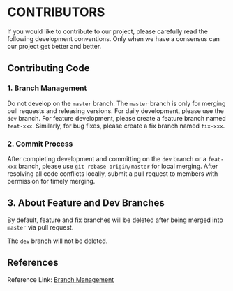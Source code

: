 # CONTRIBUTORS

If you would like to contribute to our project, please carefully read the following development conventions. Only when we have a consensus can our project get better and better.

## Contributing Code

### 1. Branch Management

Do not develop on the `master` branch. The `master` branch is only for merging pull requests and releasing versions. For daily development, please use the `dev` branch. For feature development, please create a feature branch named `feat-xxx`. Similarly, for bug fixes, please create a fix branch named `fix-xxx`.

### 2. Commit Process

After completing development and committing on the `dev` branch or a `feat-xxx` branch, please use `git rebase origin/master` for local merging. After resolving all code conflicts locally, submit a pull request to members with permission for timely merging.

## 3. About Feature and Dev Branches

By default, feature and fix branches will be deleted after being merged into `master` via pull request.

The `dev` branch will not be deleted.

## References

Reference Link: [Branch Management](https://www.ruanyifeng.com/blog/2012/07/git.html)
